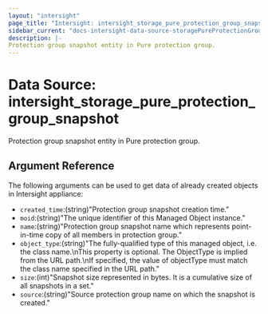 ```yaml
---
layout: "intersight"
page_title: "Intersight: intersight_storage_pure_protection_group_snapshot"
sidebar_current: "docs-intersight-data-source-storagePureProtectionGroupSnapshot"
description: |-
Protection group snapshot entity in Pure protection group.
---
```


# Data Source: intersight_storage_pure_protection_group_snapshot
Protection group snapshot entity in Pure protection group.
## Argument Reference
The following arguments can be used to get data of already created objects in Intersight appliance:
* `created_time`:(string)"Protection group snapshot creation time."
* `moid`:(string)"The unique identifier of this Managed Object instance."
* `name`:(string)"Protection group snapshot name which represents point-in-time copy of all members in protection group."
* `object_type`:(string)"The fully-qualified type of this managed object, i.e. the class name.\nThis property is optional. The ObjectType is implied from the URL path.\nIf specified, the value of objectType must match the class name specified in the URL path."
* `size`:(int)"Snapshot size represented in bytes. It is a cumulative size of all snapshots in a set."
* `source`:(string)"Source protection group name on which the snapshot is created."
